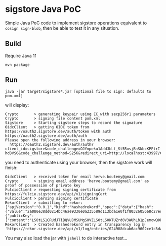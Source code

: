 sigstore Java PoC
=======

Simple Java PoC code to implement sigstore operations equivalent to `cosign sign-blob`, then be able to test it in any situation.

## Build

Require Java 11

```
mvn package
```

## Run

```
java -jar target/sigstore*.jar [optional file to sign: defaults to pom.xml]
```

will display:

```
Crypto       > generating keypair using EC with secp256r1 parameters
Crypto       > signing file content pom.xml
Sigstore     > Starting sigstore steps to record the signature
OidcClient   > getting OIDC token from https://oauth2.sigstore.dev/auth/token with auth https://oauth2.sigstore.dev/auth/auth
Please open the following address in your browser:
  https://oauth2.sigstore.dev/auth/auth?client_id=sigstore&code_challenge=OJYmpeku1AddJbLf_St5RosjBnSkbcKPFtrI-hdDVS0&code_challenge_method=S256&redirect_uri=http://localhost:43997/Callback&response_type=code&scope=openid%20email
```

you need to authenticate using your browser, then the sigstore work will finish:

```
OidcClient   > received token for email herve.boutemy@gmail.com
Crypto       > signing email address 'herve.boutemy@gmail.com' as proof of possession of private key
FulcioClient > requesting signing certificate from https://fulcio.sigstore.dev/api/v1/signingCert
FulcioClient > parsing signing certificate
RekorClient  > submitting to rekor: {"apiVersion":"0.0.1","kind":"hashedrekord","spec":{"data":{"hash":{"value":"2a080e38dd0214bc46ae9330e0a235589d113bda1e0f1f8032605668c27ed8fd","algorithm":"sha256"}},"signature":{"publicKey":{"content":"LS0tLS1CRUdJTiBQVUJMSUMgS0VZLS0tLS0KTUZrd0V3WUhLb1pJemowQ0FRWUlLb1pJemowREFRY0RRZ0FFYlV5eS93TDdkNjczVXZnY3dDSkp2WVVSRmU2Twp4amY4Zi8xNitJTHFNTUc1MWFrLzZwTERqMmh0MFQyU0IxZGJIOSthUlhFR1VFU05xOU1tcStrK2xnPT0KLS0tLS1FTkQgUFVCTElDIEtFWS0tLS0t"},"content":"MEUCIC0SVsPCThPdi56OJQ/oz0wSA9uw/IjkBwTh+w1mpRsCAiEAu/8Oas0coH7oQPGgrtwxkZvDG36a4yInPOf1/rZ5nNc="}}}
RekorClient  > Created hashedrekord entry in transparency log @ 'https://rekor.sigstore.dev/api/v1/log/entries/024908dcab6ac9602ce1c3da1adf1fdeb2b7de86b8e3c010bf4c4cdf3d7ec046'
```

You may also load the jar with `jshell` to do interactive test...
